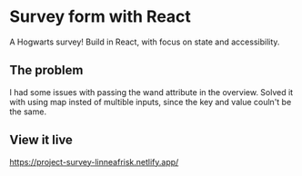 # Survey form with React

A Hogwarts survey!
Build in React, with focus on state and accessibility.

## The problem

I had some issues with passing the wand attribute in the overview. Solved it with using map insted of multible inputs, since the key and value couln't be the same. 

## View it live

https://project-survey-linneafrisk.netlify.app/
